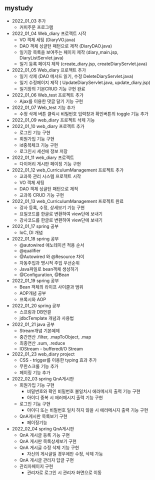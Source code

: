 ## mystudy

* 2022_01_03 추가
   * 커피주문 프로그램
* 2022_01_04 Web_diary 프로젝트 시작
   * VO 객체 세팅 (DiaryVO.java)
   * DAO 객체 싱글턴 패턴으로 제작 (DiaryDAO.java)
   * 일기장 목록을 보여주는 페이지 제작 (diary_main.jsp, DiaryListServlet.java)
   * 일기 등록 페이지 제작 (create_diary.jsp, createDiaryServlet.java)
* 2022_01_05 Web_diary 프로젝트 추가
   * 일기 삭제 (DAO 메서드 읽기, 수정 DeleteDiaryServlet.java)
   * 일기 수정페이지 제작 ( UpdateDiaryServlet.java, update_diary.jsp) 
   * 일기장의 기본CRUD 기능 구현 완료
* 2022_01_06 Web_test 프로젝트 추가
   * Ajax를 이용한 댓글 달기 기능 구현
* 2022_01_07 Web_test 기능 추가
   * 수정 삭제 버튼 클릭시 비밀번호 입력창과 확인버튼의 toggle 기능 추가 
* 2022_01_09 web_diary 프로젝트 삭제 기능
* 2022_01_10 web_diary 프로젝트 추가
   * 로그인 기능 구현
   * 회원가입 기능 구현
   * id중복체크 기능 구현
   * 로그인시 세션에 정보 저장
* 2022_01_11 web_diary 프로젝트 
   * 다이어리 게시판 페이징 기능 구현
* 2022_01_12 web_CurriculumManagement 프로젝트 추가
   * 교과목 관리 시스템 프로젝트 시작 
   * VO 객체 세팅
   * DAO 객체 싱글턴 패턴으로 제적
   * 교과목 CRUD 기능 구현 
* 2022_01_13 web_CurriculumManagement 프로젝트 완료
   * 강사 등록, 수정, 상세보기 기능 구현 
   * 요일코드를 한글로 변환하여 view단에 보내기
   * 강사코드를 한글로 변환하여 view단에 보내기
* 2022_01_17 spring 공부
   * IoC, DI 개념  
* 2022_01_18 spring 공부
   * @autowired 애노테이션 적용 순서
   * @qualifier
   * @Autowired 와 @Resource 차이
   * 자동주입과 명시적 주입 우선순위
   * Java파일로 bean객체 생성하기
   * @Configuration, @Bean
* 2022_01_19 spring 공부
   * Bean 객체의 라이프 사이클과 범위
   * AOP개념 공부
   * 프록시와 AOP
* 2022_01_20 spring 공부
   * 스프링과 DB연결
   * jdbcTemplate 개념과 사용법
* 2022_01_21 java 공부
   * Stream개념 기본예제
   * 중간연산 .filter, .mapToObject, .map
   * 최종연산 .sum, .reduce
   * IOStream - bufferedI/O Stream
* 2022_01_23 web_diary project
   * CSS - trigger를 이용한 typing 효과 추가
   * 무한스크롤 기능 추가
   * 페이징 기능 추가 
* 2022_02_03 spring QnA게시판 
   * 회원가입 기능 구현
      * 비밀번호와 확인 비밀번호 불일치시 에러메시지 출력 기능 구현
      * 아이디 중복 시 에러메시지 출력 기능 구현
   * 로그인 기능 구현 
      * 아이디 또는 비밀번호 일치 하지 않을 시 에러메시지 출력 기능 구현
   * QnA게시판 목록보기 구현
      * 페이징기능
* 2022_02_04 spring QnA게시판
   * QnA 게시글 등록 기능 구현 
   * QnA 게시판 목록상세보기 구현
   * QnA 게시글 수정 삭제 기능 구현
      * 자신의 게시글일 경우에만 수정, 삭제 가능 
   * QnA 게시글 관리자 답글 구현  
   * 관리자페이지 구현
      * 관리자로 로그인 시 관리자 화면으로 이동 
   
